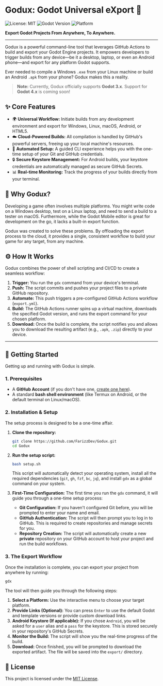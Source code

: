 # Godux: Godot Universal eXport 🚀

![License: MIT](https://img.shields.io/badge/License-MIT-yellow.svg) ![Godot Version](https://img.shields.io/badge/Godot-3.x-blue.svg) ![Platform](https://img.shields.io/badge/Platform-Linux%20%7C%20macOS%20%7C%20Windows%20%7C%20Android-lightgrey.svg)

**Export Godot Projects From Anywhere, To Anywhere.**

---

Godux is a powerful command-line tool that leverages GitHub Actions to build and export your Godot Engine projects. It empowers developers to trigger builds from any device—be it a desktop, laptop, or even an Android phone—and export for any platform Godot supports.

Ever needed to compile a Windows `.exe` from your Linux machine or build an Android `.apk` from your phone? Godux makes this a reality.

> **Note:** Currently, Godux officially supports **Godot 3.x**. Support for **Godot 4.x** is coming soon!

## ✨ Core Features

- 🌍 **Universal Workflow:** Initiate builds from any development environment and export for Windows, Linux, macOS, Android, or HTML5.
- ☁️ **Cloud-Powered Builds:** All compilation is handled by GitHub's powerful servers, freeing up your local machine's resources.
- 🤖 **Automated Setup:** A guided CLI experience helps you with the one-time setup of your Git and GitHub credentials.
- 🔒 **Secure Keystore Management:** For Android builds, your keystore credentials are automatically managed as secure GitHub Secrets.
- 📊 **Real-time Monitoring:** Track the progress of your builds directly from your terminal.

## 🤔 Why Godux?

Developing a game often involves multiple platforms. You might write code on a Windows desktop, test on a Linux laptop, and need to send a build to a tester on macOS. Furthermore, while the Godot Mobile editor is great for development on the go, it lacks a built-in export function.

Godux was created to solve these problems. By offloading the export process to the cloud, it provides a single, consistent workflow to build your game for any target, from any machine.

## ⚙️ How It Works

Godux combines the power of shell scripting and CI/CD to create a seamless workflow:

1.  **Trigger:** You run the `gdx` command from your device's terminal.
2.  **Push:** The script commits and pushes your project files to a private GitHub repository.
3.  **Automate:** This push triggers a pre-configured GitHub Actions workflow (`export.yml`).
4.  **Build:** The GitHub Actions runner spins up a virtual machine, downloads the specified Godot version, and runs the export command for your chosen platform.
5.  **Download:** Once the build is complete, the script notifies you and allows you to download the resulting artifact (e.g., `.apk`, `.zip`) directly to your device.

---

## 🚀 Getting Started

Getting up and running with Godux is simple.

### 1. Prerequisites

- A **GitHub Account** (if you don't have one, [create one here](https://github.com)).
- A standard **bash shell environment** (like Termux on Android, or the default terminal on Linux/macOS).

### 2. Installation & Setup

The setup process is designed to be a one-time affair.

1.  **Clone the repository:**

    ```bash
    git clone https://github.com/FarizzDev/Godux.git
    cd Godux
    ```

2.  **Run the setup script:**

    ```bash
    bash setup.sh
    ```

    This script will automatically detect your operating system, install all the required dependencies (`git`, `gh`, `fzf`, `bc`, `jq`), and install `gdx` as a global command on your system.

3.  **First-Time Configuration:**
    The first time you run the `gdx` command, it will guide you through a one-time setup process:
    - **Git Configuration:** If you haven't configured Git before, you will be prompted to enter your name and email.
    - **GitHub Authentication:** The script will then prompt you to log in to GitHub. This is required to create repositories and manage secrets for you.
    - **Repository Creation:** The script will automatically create a new **private** repository on your GitHub account to host your project and run the build workflows.

### 3. The Export Workflow

Once the installation is complete, you can export your project from anywhere by running:

```bash
gdx
```

The tool will then guide you through the following steps:

1.  **Select a Platform:** Use the interactive menu to choose your target platform.
2.  **Provide Links (Optional):** You can press `Enter` to use the default Godot and template versions or provide custom download links.
3.  **Android Keystore (If applicable):** If you chose `Android`, you will be asked for a `user` alias and a `pass` for the keystore. This is stored securely in your repository's GitHub Secrets.
4.  **Monitor the Build:** The script will show you the real-time progress of the build.
5.  **Download:** Once finished, you will be prompted to download the exported artifact. The file will be saved into the `export/` directory.

## 📜 License

This project is licensed under the [MIT License](LICENSE).
